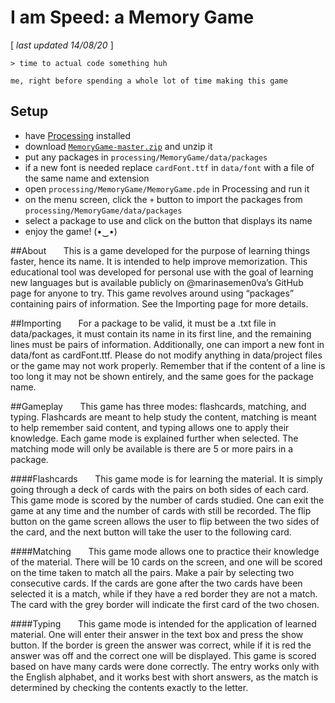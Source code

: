 # I am Speed: a Memory Game 
[ *last updated 14/08/20* ] 
 
    > time to actual code something huh 
    
    me, right before spending a whole lot of time making this game

## Setup
- have [Processing](https://processing.org/download/ "download Processing") installed 
- download [`MemoryGame-master.zip`](https://github.com/marinasemen0va/MemoryGame/archive/master.zip "download MemoryGame-master.zip") and unzip it
- put any packages in `processing/MemoryGame/data/packages`
- if a new font is needed replace `cardFont.ttf` in `data/font` with a file of the same name and extension
- open `processing/MemoryGame/MemoryGame.pde` in Processing and run it
- on the menu screen, click the `+` button to import the packages from `processing/MemoryGame/data/packages`
- select a package to use and click on the button that displays its name
- enjoy the game! (•‿•)

##About
&nbsp;&nbsp;&nbsp;&nbsp;&nbsp;&nbsp;This is a game developed for the 
purpose of learning things faster, hence its name. It is intended to help 
improve memorization. This educational tool was developed for personal use 
with the goal of learning new languages but is available publicly on 
@marinasemen0va’s GitHub page for anyone to try. This game revolves 
around using “packages” containing pairs of information. See the Importing 
page for more details. 

##Importing
&nbsp;&nbsp;&nbsp;&nbsp;&nbsp;&nbsp;For a package to be valid, it must be 
a .txt file in data/packages, it must contain its name in its first line, 
and the remaining lines must be pairs of information. Additionally, 
one can import a new font in data/font as cardFont.ttf. Please do not modify 
anything in data/project files or the game may not work properly. 
Remember that if the content of a line is too long it may not be 
shown entirely, and the same goes for the package name.

##Gameplay
&nbsp;&nbsp;&nbsp;&nbsp;&nbsp;&nbsp;This game has three modes: 
flashcards, matching, and typing. Flashcards are meant to help 
study the content, matching is meant to help remember said content, 
and typing allows one to apply their knowledge. Each game mode is 
explained further when selected. The matching mode will only be 
available is there are 5 or more pairs in a package.

####Flashcards
&nbsp;&nbsp;&nbsp;&nbsp;&nbsp;&nbsp;This game mode is for 
learning the material. It is simply going through a deck of 
cards with the pairs on both sides of each card. This game 
mode is scored by the number of cards studied. One can exit 
the game at any time and the number of cards with still be 
recorded. The flip button on the game screen allows the 
user to flip between the two sides of the card, and the 
next button will take the user to the following card. 

####Matching
&nbsp;&nbsp;&nbsp;&nbsp;&nbsp;&nbsp;This game mode allows 
one to practice their knowledge of the material. There 
will be 10 cards on the screen, and one will be scored 
on the time taken to match all the pairs. Make a pair by 
selecting two consecutive cards. If the cards are gone 
after the two cards have been selected it is a match, 
while if they have a red border they are not a match. 
The card with the grey border will indicate the first 
card of the two chosen.

####Typing
&nbsp;&nbsp;&nbsp;&nbsp;&nbsp;&nbsp;This game mode 
is intended for the application of learned material. 
One will enter their answer in the text box and press 
the show button. If the border is green the answer was 
correct, while if it is red the answer was off and the 
correct one will be displayed. This game is scored based 
on have many cards were done correctly. The entry works 
only with the English alphabet, and it works best with 
short answers, as the match is determined by checking the 
contents exactly to the letter. 